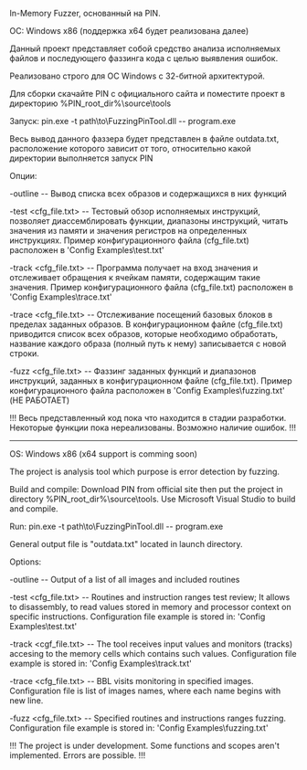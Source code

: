 In-Memory Fuzzer, основанный на PIN.

ОС: Windows x86 (поддержка x64 будет реализована далее)

Данный проект представляет собой средство анализа исполняемых файлов
и последующего фаззинга кода с целью выявления ошибок.

Реализовано строго для ОС Windows с 32-битной архитектурой.

Для сборки скачайте PIN с официального сайта и поместите проект в директорию
%PIN_root_dir%\source\tools

Запуск:
pin.exe -t path\to\FuzzingPinTool.dll <options> -- program.exe

Весь вывод данного фаззера будет представлен в файле outdata.txt,
расположение которого зависит от того, относительно какой директории
выполняется запуск PIN

Опции:

-outline -- Вывод списка всех образов и содержащихся в них функций

-test <cfg_file.txt> -- Тестовый обзор исполняемых инструкций,
позволяет диассемблировать функции, диапазоны инструкций, 
читать значения из памяти и значения регистров 
на определенных инструкциях. Пример конфигурационного файла (cfg_file.txt)
расположен в 'Config Examples\test.txt'

-track <cfg_file.txt> -- Программа получает на вход значения и отслеживает
обращения к ячейкам памяти, содержащим такие значения. Пример конфигурационного
файла (cfg_file.txt) расположен в 'Config Examples\trace.txt'

-trace <cfg_file.txt> -- Отслеживание посещений базовых блоков в пределах 
заданных образов. В конфигурационном файле (cfg_file.txt) приводится список
всех образов, которые необходимо обработать, название каждого образа
(полный путь к нему) записывается с новой строки.

-fuzz <cfg_file.txt> -- Фаззинг заданных функций и диапазонов инструкций,
заданных в конфигурационном файле (cfg_file.txt). Пример конфигурационного
файла расположен в 'Config Examples\fuzzing.txt' (НЕ РАБОТАЕТ)

!!!
Весь представленный код пока что находится в стадии разработки.
Некоторые функции пока нереализованы. Возможно наличие ошибок.
!!!

--------------------------------------------------------------

OS: Windows x86 (x64 support is comming soon)

The project is analysis tool which purpose is error detection by fuzzing.

Build and compile:
Download PIN from official site then put the project in directory
%PIN_root_dir%\source\tools. Use Microsoft Visual Studio to build and compile.

Run:
pin.exe -t path\to\FuzzingPinTool.dll <options> -- program.exe

General output file is "outdata.txt" located in launch directory.

Options:

-outline -- Output of a list of all images and included routines

-test <cfg_file.txt> -- Routines and instruction ranges test review;
It allows to disassembly, to read values stored in memory and processor context
on specific instructions. Configuration file example is stored in: 'Config Examples\test.txt'

-track <cgf_file.txt> -- The tool receives input values and monitors (tracks) 
accesing to the memory cells which contains such values.
Configuration file example is stored in: 'Config Examples\track.txt'

-trace <cfg_file.txt> -- BBL visits monitoring in specified images.
Configuration file is list of images names, where each name begins
with new line.

-fuzz <cfg_file.txt> -- Specified routines and instructions ranges fuzzing.
Configuration file example is stored in: 'Config Examples\fuzzing.txt'

!!!
The project is under development. Some functions and scopes aren't implemented.
Errors are possible.
!!!